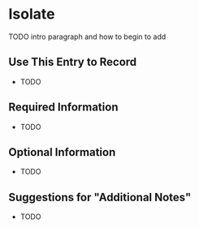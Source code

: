 # Isolate

TODO intro paragraph and how to begin to add

## Use This Entry to Record

- TODO

## Required Information

- TODO

## Optional Information

- TODO

## Suggestions for "Additional Notes"

- TODO